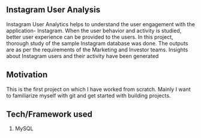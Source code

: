 ## Instagram User Analysis ##
Instagram User Analytics helps to understand the user engagement with the application- Instagram. 
When the user behavior and activity is studied, better user experience can be provided to the users. 
In this project, thorough study of the sample Instagram database was done. The outputs are as per the requirements of the Marketing and Investor teams. Insights about Instagram users and their activity have been generated 
## Motivation ##
This is the first project on which I have worked from scratch. Mainly I want to familiarize myself with git and get started with building projects.
## Tech/Framework used ##
1. MySQL
